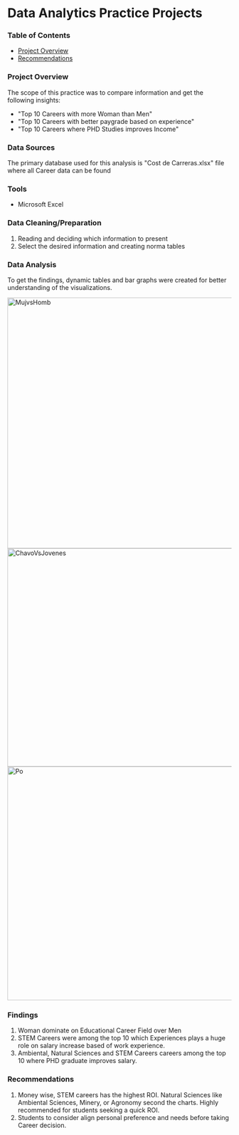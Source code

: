 
# Data Analytics Practice Projects

### Table of Contents

- [Project Overview](#project-overview)
- [Recommendations](#recommendations)
### Project Overview
The scope of this practice was to compare information and get the following insights:

- "Top 10 Careers with more Woman than Men" 
- "Top 10 Careers with better paygrade based on experience" 
- "Top 10 Careers where PHD Studies improves Income" 

### Data Sources
The primary database used for this analysis is "Cost de Carreras.xlsx" file where all Career data can be found

### Tools
- Microsoft Excel 


### Data Cleaning/Preparation
1. Reading and deciding which information to present
2. Select the desired information and creating norma tables

### Data Analysis
To get the findings, dynamic tables and bar graphs were created for better understanding of the visualizations.

<img width="871" height="563" alt="MujvsHomb" src="https://github.com/user-attachments/assets/02f21904-5928-4532-abef-d8073c2bc2ed" />

<img width="905" height="490" alt="ChavoVsJovenes" src="https://github.com/user-attachments/assets/2f88eb8d-1536-4b04-b08b-80cc474555e9" />

<img width="913" height="525" alt="Po" src="https://github.com/user-attachments/assets/f8d5d8c1-2284-4ec7-9761-61ec54827c7d" />


### Findings

1. Woman dominate on Educational Career Field over Men
2. STEM Careers were among the top 10 which Experiences plays a huge role on salary increase based of work experience.
3. Ambiental, Natural Sciences and STEM Careers careers among the top 10 where PHD graduate improves salary.

### Recommendations

1. Money wise, STEM careers has the highest ROI. Natural Sciences like Ambiental Sciences, Minery, or Agronomy second the charts. Highly recommended for students seeking a quick ROI.
2. Students to consider align personal preference and needs before taking Career decision.
   
